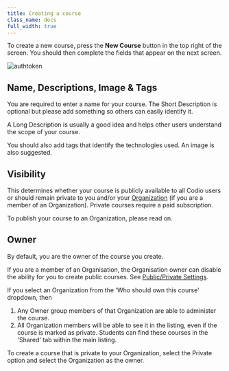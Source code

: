 ```yaml
---
title: Creating a course
class_name: docs
full_width: true
---
```


To create a new course, press the **New Course** button in the top right of the screen. You should then complete the fields that appear on the next screen.

<img alt="authtoken" src="/img/docs/course_create.png" class="simple"/>

## Name, Descriptions, Image & Tags
You are required to enter a name for your course. The Short Description is optional but please add something so others can easily identify it.

A Long Description is usually a good idea and helps other users understand the scope of your course.

You should also add tags that identify the technologies used. An image is also suggested.

## Visibility
This determines whether your course is publicly available to all Codio users or should remain private to you and/or your [Organization](/docs/dashboard/create/adminrole) (if you are a member of an Organization). Private courses require a paid subscription.

To publish your course to an Organization, please read on.

## Owner
By default, you are the owner of the course you create.

If you are a member of an Organisation, the Organisation owner can disable the ability for you to create public courses. See [Public/Private Settings](/docs/dashboard/create/public_private).

If you select an Organization from the 'Who should own this course' dropdown, then 

1. Any Owner group members of that Organization are able to administer the course.
2. All Organization members will be able to see it in the listing, even if the course is marked as private. Students can find these courses in the 'Shared' tab within the main listing.

To create a course that is private to your Organization, select the Private option and select the Organization as the owner.

